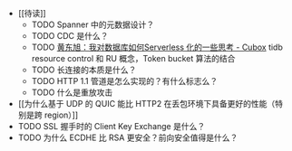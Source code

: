 - [[待读]]
	- TODO Spanner 中的元数据设计？
	- TODO CDC 是什么？
	- TODO [黄东旭：我对数据库如何Serverless 化的一些思考 - Cubox](https://cubox.pro/my/card?id=ff808081895ed2810189861c598b0527) tidb resource control 和 RU 概念，Token bucket 算法的结合
	- TODO 长连接的本质是什么？
	- TODO HTTP 1.1 管道是怎么实现的？有什么标志么？
	- TODO 什么是重放攻击
- [[为什么基于 UDP 的 QUIC 能比 HTTP2 在丢包环境下具备更好的性能（特别是跨 region）]]
- TODO SSL 握手时的 Client Key Exchange 是什么？
- TODO 为什么 ECDHE 比 RSA 更安全？前向安全值得是什么？